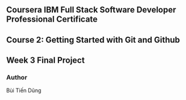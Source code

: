 ## Coursera IBM Full Stack Software Developer Professional Certificate 
## Course 2: Getting Started with Git and Github 
## Week 3 Final Project

### Author
Bùi Tiến Dũng
